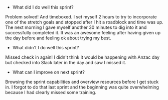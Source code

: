 * What did I do well this sprint?

Problem solved! And timeboxed. I set myself 2 hours to try to incorporate one of the stretch goals and stopped after I hit a roadblock and time was up. The next morning I gave myself another 30 minutes to dig into it and successfully completed it. It was an awesome feeling after having given up the day before and feeling ok about trying my best.

* What didn't I do well this sprint?

Missed check in again! I didn't think it would be happening with Anzac day but checked into Slack later in the day and saw I missed it.

* What can I improve on next sprint?

Browsing the sprint capabilities and overview resources before I get stuck in. I forgot to do that last sprint and the beginning was quite overwhelming because I had clearly missed some training.